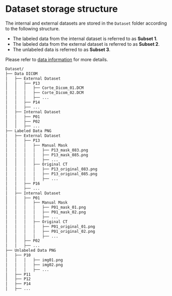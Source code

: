 # Dataset storage structure

The internal and external datasets are stored in the `Dataset` folder according to the following structure. 

- The labeled data from the internal dataset is referred to as **Subset 1**.
- The labeled data from the external dataset is referred to as **Subset 2**.
- The unlabeled data is referred to as **Subset 3**.

Please refer to [data information](https://github.com/BYO-UPM/Craneal_CT/blob/main/Documents/dataset_information.pdf) for more details.

```bash
Dataset/
├── Data DICOM
│   ├── External Dataset
│   │   ├── P13
│   │   │   ├── Corte_Dicom_01.DCM
│   │   │   ├── Corte_Dicom_02.DCM
│   │   │   ├── ...
│   │   ├── P14
│   │   ├── ...
│   ├── Internal Dataset
│   │   ├── P01
│   │   ├── P02
│   │   ├── ...
├── Labeled Data PNG
│   ├── External Dataset
│   │   ├── P13
│   │   │   ├── Manual Mask
│   │   │   │   ├── P13_mask_083.png
│   │   │   │   ├── P13_mask_085.png
│   │   │   │   ├── ...
│   │   │   ├── Original CT
│   │   │   │   ├── P13_original_083.png
│   │   │   │   ├── P13_original_085.png
│   │   │   │   ├── ...
│   │   ├── P16
│   │   ├── ...
│   ├── Internal Dataset
│   │   ├── P01
│   │   │   ├── Manual Mask
│   │   │   │   ├── P01_mask_01.png
│   │   │   │   ├── P01_mask_02.png
│   │   │   │   ├── ...
│   │   │   ├── Original CT
│   │   │   │   ├── P01_original_01.png
│   │   │   │   ├── P01_original_02.png
│   │   │   │   ├── ...
│   │   ├── P02
│   │   ├── ...
├── Unlabeled Data PNG
│   ├── P10
│   │   │   ├── img01.png
│   │   │   ├── img02.png
│   │   │   ├── ...
│   ├── P11
│   ├── P12
│   ├── P14
│   ├── ...
```
